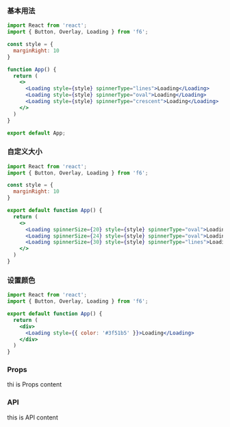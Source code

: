<div class="block-panel"><h3>基本用法</h3>

```jsx
import React from 'react';
import { Button, Overlay, Loading } from 'f6';

const style = {
  marginRight: 10
}

function App() {
  return (
    <>
      <Loading style={style} spinnerType="lines">Loading</Loading>
      <Loading style={style} spinnerType="oval">Loading</Loading>
      <Loading style={style} spinnerType="crescent">Loading</Loading>
    </>
  )
}

export default App;
```
</div>

<div class="block-panel"><h3>自定义大小</h3>

```jsx
import React from 'react';
import { Button, Overlay, Loading } from 'f6';

const style = {
  marginRight: 10
}

export default function App() {
  return (
    <>
      <Loading spinnerSize={20} style={style} spinnerType="oval">Loading</Loading>
      <Loading spinnerSize={24} style={style} spinnerType="oval">Loading</Loading>
      <Loading spinnerSize={30} style={style} spinnerType="lines">Loading</Loading>
    </>
  )
}
```
</div>

<div class="block-panel"><h3>设置颜色</h3>

```jsx
import React from 'react';
import { Button, Overlay, Loading } from 'f6';

export default function App() {
  return (
    <div>
      <Loading style={{ color: '#3f51b5' }}>Loading</Loading>
    </div>
  )
}
```
</div>

<div class="block-panel">
<h3> Props</h3>

thi is Props content


</div>
<div class="block-panel">
<h3> API</h3>

this is API content
</div>
